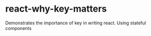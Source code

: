 # react-why-key-matters
Demonstrates the importance of key in writing react. Using stateful components
